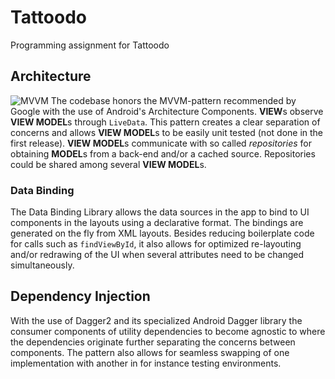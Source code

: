 # Tattoodo
Programming assignment for Tattoodo

## Architecture
![MVVM](https://cdn-images-1.medium.com/max/1600/1*8KprSpqqPtSuYObjOFPt2g.png)
The codebase honors the MVVM-pattern recommended by Google with the use of Android's Architecture Components. **VIEW**s observe **VIEW MODEL**s through `LiveData`. This pattern creates a clear separation of concerns and allows **VIEW MODEL**s to be easily unit tested (not done in the first release). **VIEW MODEL**s communicate with so called *repositories* for obtaining **MODEL**s from a back-end and/or a cached source. Repositories could be shared among several **VIEW MODEL**s.

### Data Binding
The Data Binding Library allows the data sources in the app to bind to UI components in the layouts using a declarative format. The bindings are generated on the fly from XML layouts. Besides reducing boilerplate code for calls such as `findViewById`, it also allows for optimized re-layouting and/or redrawing of the UI when several attributes need to be changed simultaneously.  

## Dependency Injection
With the use of Dagger2 and its specialized Android Dagger library the consumer components of utility dependencies to become agnostic to where the dependencies originate further separating the concerns between components. The pattern also allows for seamless swapping of one implementation with another in for instance testing environments.
